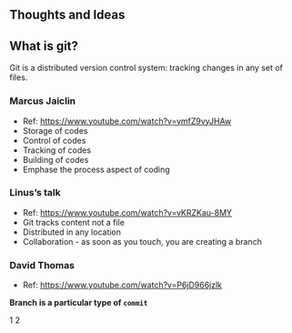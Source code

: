 Thoughts and Ideas
--------

## What is git?
Git is a distributed version control system: tracking changes in any set of files.

### Marcus Jaiclin 
- Ref: https://www.youtube.com/watch?v=ymfZ9vyJHAw
- Storage of codes
- Control of codes
- Tracking of codes
- Building of codes
- Emphase the process aspect of coding

### Linus’s talk 
- Ref: https://www.youtube.com/watch?v=vKRZKau-8MY
- Git tracks content not a file
- Distributed in any location
- Collaboration - as soon as you touch, you are creating a branch

### David Thomas 
- Ref: https://www.youtube.com/watch?v=P6jD966jzlk

**Branch is a particular type of ``commit``**

1
2